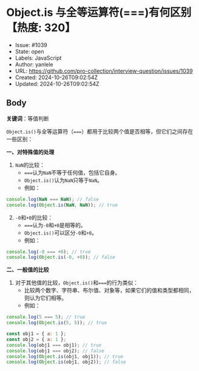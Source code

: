 # Object.is 与全等运算符(===)有何区别【热度: 320】

- Issue: #1039
- State: open
- Labels: JavaScript
- Author: yanlele
- URL: https://github.com/pro-collection/interview-question/issues/1039
- Created: 2024-10-26T09:02:54Z
- Updated: 2024-10-26T09:02:54Z

## Body

**关键词**：等值判断

`Object.is()`与全等运算符（`===`）都用于比较两个值是否相等，但它们之间存在一些区别：

**一、对特殊值的处理**

1. `NaN`的比较：
   - `===`认为`NaN`不等于任何值，包括它自身。
   - `Object.is()`认为`NaN`只等于`NaN`。
   - 例如：

```javascript
console.log(NaN === NaN); // false
console.log(Object.is(NaN, NaN)); // true
```

2. `-0`和`+0`的比较：
   - `===`认为`-0`和`+0`是相等的。
   - `Object.is()`可以区分`-0`和`+0`。
   - 例如：

```javascript
console.log(-0 === +0); // true
console.log(Object.is(-0, +0)); // false
```

**二、一般值的比较**

1. 对于其他值的比较，`Object.is()`和`===`的行为类似：
   - 比较两个数字、字符串、布尔值、对象等，如果它们的值和类型都相同，则认为它们相等。
   - 例如：

```javascript
console.log(5 === 5); // true
console.log(Object.is(5, 5)); // true

const obj1 = { a: 1 };
const obj2 = { a: 1 };
console.log(obj1 === obj1); // true
console.log(obj1 === obj2); // false
console.log(Object.is(obj1, obj1)); // true
console.log(Object.is(obj1, obj2)); // false
```

